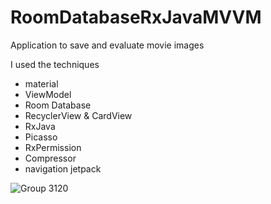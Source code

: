 # RoomDatabaseRxJavaMVVM

Application to save and evaluate movie images

I used the techniques
- material
- ViewModel
- Room Database
- RecyclerView & CardView
- RxJava
- Picasso
- RxPermission
- Compressor
- navigation jetpack 


![Group 3120](https://user-images.githubusercontent.com/41232970/102665729-fe71d800-418d-11eb-8069-1258f9a3ff55.png)

